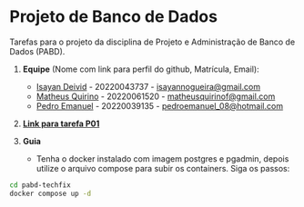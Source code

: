 # Projeto de Banco de Dados

Tarefas para o projeto da disciplina de Projeto e Administração de Banco de Dados (PABD).

1. **Equipe** (Nome com link para perfil do github, Matrícula, Email):

   - [Isayan Deivid](https://github.com/kolitero) - 20220043737 - isayannogueira@gmail.com
   - [Matheus Quirino](https://github.com/quirinof) - 20220061520 - matheusquirinof@gmail.com
   - [Pedro Emanuel](https://github.com/Pedro-E-Rodrigues) - 20220039135 - pedroemanuel_08@hotmail.com

2. **[Link para tarefa P01](https://github.com/quirinof/pabd-techfix/blob/main/database/tarefas/projeto01.md)**

3. **Guia**

   - Tenha o docker instalado com imagem postgres e pgadmin, depois utilize o arquivo compose para subir os containers. Siga os passos:

```bash
cd pabd-techfix
docker compose up -d
```

